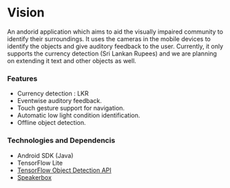 # Vision

An andorid application which aims to aid the visually impaired community to identify their surroundings. It uses the cameras in the mobile devices to identify the objects and give 
auditory feedback to the user. Currently, it only supports the currency detection (Sri Lankan Rupees) and we are planning on extending it text and other objects as well.

### Features
- Currency detection : LKR
- Eventwise auditory feedback.
- Touch gesture support for navigation.
- Automatic low light condition identification.
- Offline object detection.

### Technologies and Dependencis
- Android SDK (Java)
- TensorFlow Lite
- [TensorFlow Object Detection API](https://github.com/tensorflow/models/tree/master/research/object_detection)
- [Speakerbox](https://github.com/mapzen/speakerbox)


